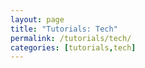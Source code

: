 ```yaml
---
layout: page
title: "Tutorials: Tech"
permalink: /tutorials/tech/
categories: [tutorials,tech]
---
```

